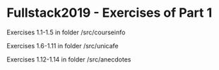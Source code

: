 
# Fullstack2019 - Exercises of Part 1

Exercises 1.1-1.5 in folder /src/courseinfo

Exercises 1.6-1.11 in folder /src/unicafe

Exercises 1.12-1.14 in folder /src/anecdotes
